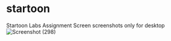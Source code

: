 # startoon
Startoon Labs Assignment Screen
screenshots only for desktop
![Screenshot (298)](https://user-images.githubusercontent.com/84656029/197117688-167327b7-498d-46ed-b11d-8688763fb77a.png)
